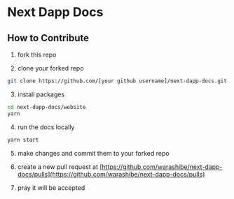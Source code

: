 # Next Dapp Docs

## How to Contribute

1. fork this repo

2. clone your forked repo

```bash
git clone https://github.com/[your github username]/next-dapp-docs.git
```

3. install packages

```bash
cd next-dapp-docs/website
yarn
```

4. run the docs locally

```bash
yarn start
```

5. make changes and commit them to your forked repo

6. create a new pull request at [https://github.com/warashibe/next-dapp-docs/pulls](https://github.com/warashibe/next-dapp-docs/pulls)

7. pray it will be accepted
